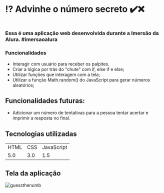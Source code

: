 
<h1> ⁉️ Advinhe o número secreto ✔️❌<h1>

    
 ### Essa é uma aplicação web desenvolvida durante a Imersão da Alura. #imersaoalura
    
    
 ### Funcionalidades
  

+ Interagir com usuário para receber os palpites.
+ Criar a lógica por trás do "chute" com if, else if e else;
+ Utilizar funções que interagem com a tela;
+ Utilizar a função Math.random() do JavaScript para gerar números aleatórios;

  
 ## Funcionalidades futuras:
  
+ Adicionar um número de tentativas para a pessoa tentar acertar e imprimir a resposta no final.


 ## Tecnologias utilizadas

 <table>
 <tr> 
     <td>HTML</td>
     <td>CSS</td>
     <td>JavaScript</td>

 </tr>
     
 <tr>
     <td>5.0</td>
     <td>3.0</td>
     <td>1.5</td>

 </tr>
</table>
    
    

## Tela da aplicação

![guessthenumb](https://user-images.githubusercontent.com/54418295/158238688-7bcf0a93-75ba-4ac2-9249-91cdb5a3c99a.gif)






